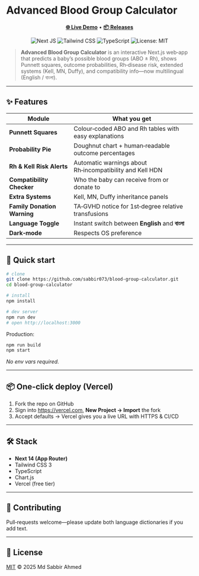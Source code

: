 # Advanced Blood Group Calculator

<p align="center">
  <a href="https://blood-kappa.vercel.app" target="_blank"><b>🌐 Live Demo</b></a> •
  <a href="https://github.com/sabbir073/blood-group-calculator/releases"><b>📦 Releases</b></a>
</p>

<p align="center">
  <img alt="Next JS" src="https://img.shields.io/static/v1?label=Next.js&message=14&color=000000&logo=nextdotjs&logoColor=white" />
  <img alt="Tailwind CSS" src="https://img.shields.io/static/v1?label=Tailwind&message=v3&color=38BDF8&logo=tailwindcss&logoColor=white" />
  <img alt="TypeScript" src="https://img.shields.io/static/v1?label=TypeScript&message=5.x&color=3178C6&logo=typescript&logoColor=white" />
  <img alt="License: MIT" src="https://img.shields.io/badge/License-MIT-green.svg" />
</p>

> **Advanced Blood Group Calculator** is an interactive Next.js web‑app that predicts a baby’s possible blood groups (ABO ± Rh), shows Punnett squares, outcome probabilities, Rh‑disease risk, extended systems (Kell, MN, Duffy), and compatibility info—now multilingual (English / বাংলা).

---

## ✨ Features

| Module | What you get |
| ------ | ------------ |
| **Punnett Squares** | Colour‑coded ABO and Rh tables with easy explanations |
| **Probability Pie** | Doughnut chart + human‑readable outcome percentages |
| **Rh & Kell Risk Alerts** | Automatic warnings about Rh‑incompatibility and Kell HDN |
| **Compatibility Checker** | Who the baby can receive from or donate to |
| **Extra Systems** | Kell, MN, Duffy inheritance panels |
| **Family Donation Warning** | TA‑GVHD notice for 1st‑degree relative transfusions |
| **Language Toggle** | Instant switch between **English** and **বাংলা** |
| **Dark‑mode** | Respects OS preference |

---

## 🚀 Quick start

```bash
# clone
git clone https://github.com/sabbir073/blood-group-calculator.git
cd blood-group-calculator

# install
npm install

# dev server
npm run dev
# open http://localhost:3000
```

Production:

```bash
npm run build
npm start
```

_No env vars required._

---

## 📦 One‑click deploy (Vercel)

1. Fork the repo on GitHub  
2. Sign into <https://vercel.com>, **New Project → Import** the fork  
3. Accept defaults → Vercel gives you a live URL with HTTPS & CI/CD

---

## 🛠 Stack

* **Next 14 (App Router)**
* Tailwind CSS 3
* TypeScript
* Chart.js
* Vercel (free tier)

---

## 🤝 Contributing

Pull‑requests welcome—please update both language dictionaries if you add text.

---

## 📄 License

[MIT](LICENSE) © 2025 Md Sabbir Ahmed
